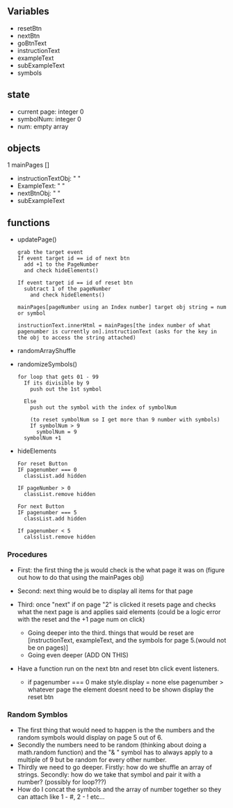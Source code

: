

## Variables
- resetBtn
- nextBtn
- goBtnText <!-- will probaby end up taking this off when trimming-->
- instructionText <!-- the text that is underneath the next btn. Grabs the id of the h1-->
- exampleText <!-- grabs the p element that is right below the next button-->
- subExampleText
- symbols

## state
- current page: integer 0
- symbolNum: integer 0
- num: empty array

## objects
1 mainPages []
  - instructionTextObj: " " <!-- "pick a number", "add both digits together to get a new number", "subtract your new number with the original number" would also maybe turn into the main display for all the symbols-->
  - ExampleText: " " <!-- I.E the "ex. 14 is 1 - 4 = 5" -->
  - nextBtnObj: " "
  - subExampleText


## functions
- updatePage()
  ~~~
  grab the target event
  If event target id == id of next btn
    add +1 to the PageNumber
    and check hideElements()

  If event target id == id of reset btn
    subtract 1 of the pageNumber
      and check hideElements()
  
  mainPages[pageNumber using an Index number] target obj string = num or symbol

  instructionText.innerHtml = mainPages[the index number of what pagenumber is currently on].instructionText (asks for the key in the obj to access the string attached)
  ~~~
- randomArrayShuffle <!--got this from online. no credit to me!-->

- randomizeSymbols()
  ~~~
  for loop that gets 01 - 99
    If its divisible by 9
      push out the 1st symbol
    
    Else
      push out the symbol with the index of symbolNum
      
      (to reset symbolNum so I get more than 9 number with symbols)
      If symbolNum > 9
        symbolNum = 9 
    symbolNum +1
  ~~~

- hideElements
  ~~~
  For reset Button
  IF pagenumber === 0
    classList.add hidden

  IF pageNumber > 0
    classList.remove hidden

  For next Button
  IF pagenumber === 5
    classList.add hidden
  
  If pagenumber < 5
    calsslist.remove hidden
  ~~~


### Procedures
- First: the first thing the js would check is the what page it was on (figure out how to do that using the mainPages obj) 
- Second: next thing would be to display all items for that page 
- Third: once "next" if on page "2" is clicked it resets page and checks what the next page is and applies said elements (could be a logic error with the reset and the +1 page num on click) 
  - Going deeper into the third. things that would be reset are [instructionText, exampleText, and the symbols for page 5.(would not be on pages)]
   - Going even deeper (ADD ON THIS)


- Have a function run on the next btn and reset btn click event listeners.
  - if pagenumber === 0 
    make style.display = none <!-- to make the btn invisible-->
    else pagenumber > whatever page the element doesnt need to be shown
    display the reset btn

### Random Symblos
- The first thing that would need to happen is the the numbers and the random symbols would display on page 5 out of 6.
- Secondly the numbers need to be random (thinking about doing a math.random function) and the "& " symbol has to always apply to a multiple of 9 but be random for every other number.
- Thirdly we need to go deeper. Firstly: how do we shuffle an array of strings. Secondly: how do we take that symbol and pair it with a number? (possibly for loop???)
- How do I concat the symbols and the array of number together so they can attach like 1 - #, 2 - ! etc...

